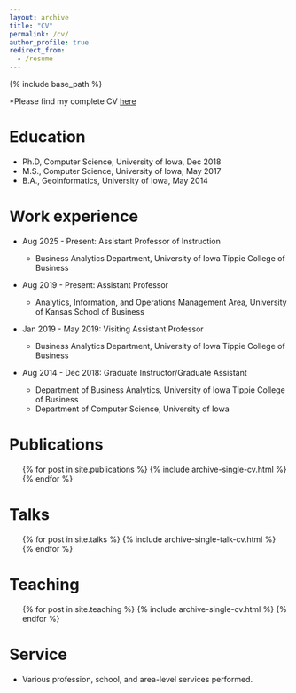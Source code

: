 ```yaml
---
layout: archive
title: "CV"
permalink: /cv/
author_profile: true
redirect_from:
  - /resume
---
```


{% include base_path %}


*Please find my complete CV [here](https://michael-lash.github.io/files/cv.pdf)

Education
======
* Ph.D, Computer Science, University of Iowa, Dec 2018
* M.S., Computer Science, University of Iowa, May 2017
* B.A., Geoinformatics, University of Iowa, May 2014

Work experience
======
* Aug 2025 - Present: Assistant Professor of Instruction
  * Business Analytics Department, University of Iowa Tippie College of Business
    
* Aug 2019 - Present: Assistant Professor
  * Analytics, Information, and Operations Management Area, University of Kansas School of Business

* Jan 2019 - May 2019: Visiting Assistant Professor
  * Business Analytics Department, University of Iowa Tippie College of Business

* Aug 2014 - Dec 2018: Graduate Instructor/Graduate Assistant
  * Department of Business Analytics, University of Iowa Tippie College of Business
  * Department of Computer Science, University of Iowa
  

Publications
======
  <ul>{% for post in site.publications %}
    {% include archive-single-cv.html %}
  {% endfor %}</ul>
  
Talks
======
  <ul>{% for post in site.talks %}
    {% include archive-single-talk-cv.html %}
  {% endfor %}</ul>
  
Teaching
======
  <ul>{% for post in site.teaching %}
    {% include archive-single-cv.html %}
  {% endfor %}</ul>
  
Service
======
* Various profession, school, and area-level services performed.
